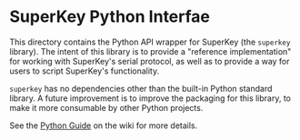 # SuperKey Python Interfae

This directory contains the Python API wrapper for SuperKey (the `superkey` library). The intent of this library is to
provide a "reference implementation" for working with SuperKey's serial protocol, as well as to provide a way for users
to script SuperKey's functionality.

`superkey` has no dependencies other than the built-in Python standard library. A future improvement is to improve the
packaging for this library, to make it more consumable by other Python projects.

See the [Python Guide](https://github.com/xchrishawk/superkey/wiki/Python-Guide) on the wiki for more details.
